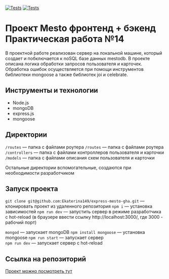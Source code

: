 [![Tests](../../actions/workflows/tests-13-sprint.yml/badge.svg)](../../actions/workflows/tests-13-sprint.yml) [![Tests](../../actions/workflows/tests-14-sprint.yml/badge.svg)](../../actions/workflows/tests-14-sprint.yml)
# Проект Mesto фронтенд + бэкенд Практическая работа №14

  В проектной работе реализован сервер на локальной машине, который создает и побключается к noSQL
базе данных   mestodb. В проекте описана логика обработки запросов пользователя и карточек.
Обработка ошибок осуществляется при помощи инструментов библиотеки mongoose а также библиотек joi и
celebrate.

## Инструменты и технологии

- Node.js
- mongoDB
- express.js
- mongoose

## Директории
`/routes` — папка с файлами роутера 
`/routes` — папка с файлами роутера  
`/controllers` — папка с файлами контроллеров пользователя и карточки   
`/models` — папка с файлами описания схем пользователя и карточки 

  
Остальные директории вспомогательные, создаются при необходимости разработчиком

## Запуск проекта
`git clone git@github.com:Ekaterina149/express-mesto-gha.git` — клонировать проект из удаленного репозитория
`npm i` — установка зависимостей
`npm run dev` — запустить сервер в режиме разработчика с hot-reload (в браузере ввести ссылку http://localhost:3000/,
 где 3000 - рабочий порт)



`mongod` — запускает mongoDB
`npm install mongoose` — установка mongoose
`npm run start` — запускает сервер   
`npm run dev` — запускает сервер с hot-reload

## Ссылка на репозиторий

[Проект можно посмотреть тут](https://github.com/Ekaterina149/express-mesto-gha)

